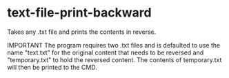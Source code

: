 # text-file-print-backward
Takes any .txt file and prints the contents in reverse.

IMPORTANT
The program requires two .txt files and is defaulted to use the name "text.txt" for the original content that needs to be reversed and "temporary.txt" to hold the reversed content. The contents of temporary.txt will then be printed to the CMD.
